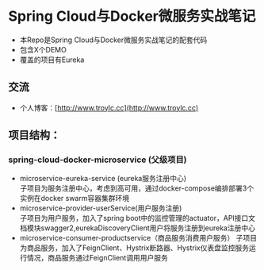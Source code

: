 # Spring Cloud与Docker微服务实战笔记

* 本Repo是Spring Cloud与Docker微服务实战笔记的配套代码
* 包含X个DEMO
* 覆盖的项目有Eureka



## 交流

* 个人博客：[http://www.troylc.cc](http://www.troylc.cc)


## 项目结构：
### spring-cloud-docker-microservice  (父级项目)  
- microservice-eureka-service (eureka服务注册中心)  
子项目为服务注册中心，考虑到高可用，通过docker-compose编排部署3个实例在docker swarm容器集群环境
- microservice-provider-userService(用户服务注册)  
子项目为用户服务，加入了spring boot中的监控管理的actuator，API接口文档模块swagger2,eurekaDiscoveryClient用户将服务注册到eureka注册中心  
- microservice-consumer-productservice（商品服务消费用户服务）
子项目为商品服务，加入了FeignClient、Hystrix断路器、Hystrix仪表盘监控服务运行情况，商品服务通过FeignClient调用用户服务



